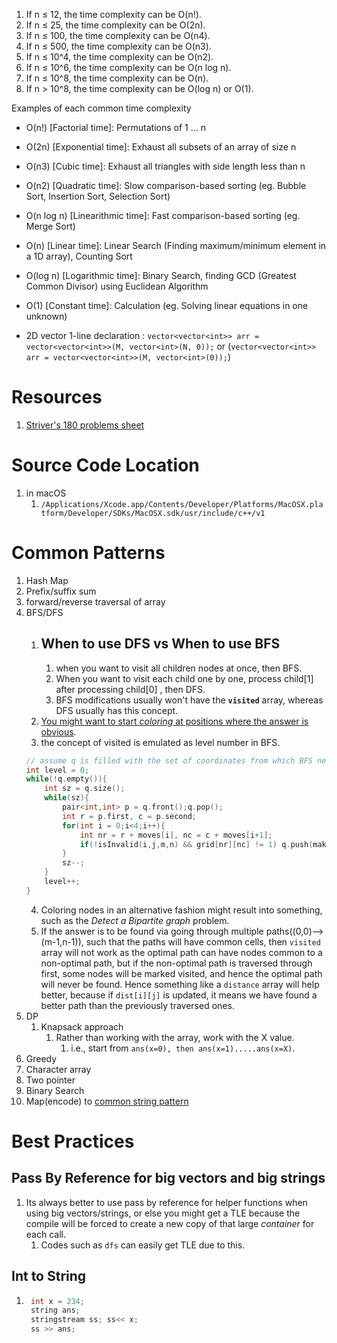 1. If n ≤ 12, the time complexity can be O(n!).
2. If n ≤ 25, the time complexity can be O(2n).
3. If n ≤ 100, the time complexity can be O(n4).
4. If n ≤ 500, the time complexity can be O(n3).
5. If n ≤ 10^4, the time complexity can be O(n2).
6. If n ≤ 10^6, the time complexity can be O(n log n).
7. If n ≤ 10^8, the time complexity can be O(n).
8. If n > 10^8, the time complexity can be O(log n) or O(1).

Examples of each common time complexity

- O(n!) [Factorial time]: Permutations of 1 ... n
- O(2n) [Exponential time]: Exhaust all subsets of an array of size n
- O(n3) [Cubic time]: Exhaust all triangles with side length less than n
- O(n2) [Quadratic time]: Slow comparison-based sorting (eg. Bubble Sort, Insertion Sort, Selection Sort)
- O(n log n) [Linearithmic time]: Fast comparison-based sorting (eg. Merge Sort)
- O(n) [Linear time]: Linear Search (Finding maximum/minimum element in a 1D array), Counting Sort
- O(log n) [Logarithmic time]: Binary Search, finding GCD (Greatest Common Divisor) using Euclidean Algorithm
- O(1) [Constant time]: Calculation (eg. Solving linear equations in one unknown)

- 2D vector 1-line declaration : `vector<vector<int>> arr = vector<vector<int>>(M, vector<int>(N, 0));` or (`vector<vector<int>> arr = vector<vector<int>>(M, vector<int>(0));`)


# Resources
1. [Striver's 180 problems sheet](https://takeuforward.org/interviews/strivers-sde-sheet-top-coding-interview-problems/)

# Source Code Location
1. in macOS
    1. `/Applications/Xcode.app/Contents/Developer/Platforms/MacOSX.platform/Developer/SDKs/MacOSX.sdk/usr/include/c++/v1`

# Common Patterns
1. Hash Map
2. Prefix/suffix sum
3. forward/reverse traversal of array
4. BFS/DFS
    1. ## When to use DFS vs When to use BFS
        1. when you want to visit all children nodes at once, then BFS.
        2. When you want to visit each child one by one, process child[1] after processing child[0] , then DFS.
        3. BFS modifications usually won't have the **`visited`** array, whereas DFS usually has this concept.
    2. [You might want to start *coloring* at positions where the answer is obvious](https://leetcode.com/submissions/detail/760735176/).
    3. the concept of visited is emulated as level number in BFS.
    ```cpp
    // assume q is filled with the set of coordinates from which BFS needs to be started.
    int level = 0;
    while(!q.empty()){
        int sz = q.size();
        while(sz){
            pair<int,int> p = q.front();q.pop();
            int r = p.first, c = p.second;
            for(int i = 0;i<4;i++){
                int nr = r + moves[i], nc = c + moves[i+1];
                if(!isInvalid(i,j,m,n) && grid[nr][nc] != 1) q.push(make_pair(nr, nc));
            }
            sz--;
        }
        level++;
    }
    ```
    4. Coloring nodes in an alternative fashion might result into something, such as the *Detect a Bipartite graph* problem.
    5. If the answer is to be found via going through multiple paths((0,0)-->(m-1,n-1)), such that the paths will have common cells, then `visited` array will not work as the optimal path can have nodes common to a non-optimal path, but if the non-optimal path is traversed through first, some nodes will be marked visited, and hence the optimal path will never be found.
    Hence something like a `distance` array will help better, because if `dist[i][j]` is updated, it means we have found a better path than the previously traversed ones.
5. DP
    1. Knapsack approach
        1. Rather than working with the array, work with the X value.
            1. i.e., start from `ans(x=0), then ans(x=1).....ans(x=X)`.
6. Greedy
7. Character array
8. Two pointer
9. Binary Search
10. Map(encode) to [common string pattern](https://leetcode.com/problems/find-and-replace-pattern/)

# Best Practices<a name="best_practices"></a>

## Pass By Reference for big vectors and big strings
1. Its always better to use pass by reference for helper functions when using big vectors/strings, or else you might get a TLE because the compile will be forced to create a new copy of that large *container* for each call.
    1. Codes such as `dfs` can easily get TLE due to this.

## Int to String
1. ```cpp
    int x = 234;
    string ans;
    stringstream ss; ss<< x;
    ss >> ans;
    ```
    

